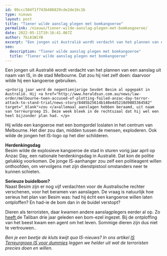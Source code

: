```yaml
---
id: 99ccc504f1f743b486829cde2de16c1b
type: nieuws
layout: post
title: "Tiener wilde aanslag plegen met bomkangoeroe"
permalink: /nieuws/tiener-wilde-aanslag-plegen-met-bomkangoeroe/
date: 2022-05-11T19:16:41.067Z
author: 7biA1WiYB
excerpt: "Een jongen uit Australië wordt verdacht van het plannen van een aanslag uit naam van IS, in de stad Melbourne. Dat zou hij niet zelf doen: daarvoor wilde hij een kangoeroe gebruiken.  "
seo:
  description: "Tiener wilde aanslag plegen met bomkangoeroe"
  title: "Tiener wilde aanslag plegen met bomkangoeroe"
---
```

Een jongen uit Australië wordt verdacht van het plannen van een aanslag uit naam van IS, in de stad Melbourne. Dat zou hij niet zelf doen: daarvoor wilde hij een kangoeroe gebruiken.  

    <p>Vorig jaar werd de negentienjarige Sevdet Besim al opgepakt in Australië. Hij <a href="http://www.heraldsun.com.au/news/law-order/melbourne-teen-accused-of-plotting-foiled-anzac-day-terror-attack-to-stand-trial/news-story/8485b25614b140e4d5218d9885364582" target="_blank">zou </a>allemaal aanslagen hebben beraamd, uit naam van terreurgroep IS. Deze week bleek in de rechtszaal dat hij wel een heel bijzonder plan had. </p>
<p>Hij wilde een kangoeroe met een bomgordel loslaten in het centrum van Melbourne. Het dier zou dan, midden tussen de mensen, exploderen. Ook wilde de jongen het IS-logo op het dier schilderen. </p>
<p><strong>Herdenkingsdag</strong><br>Besim wilde de explosieve kangoeroe de stad in sturen vorig jaar april op Anzac Day, een nationale herdenkingsdag in Australië. Dat kon de politie gelukkig voorkomen. De jonge IS-aanhanger zou zelf een politieagent willen onthoofden, om vervolgens met zijn dienstpistool omstanders neer te kunnen schieten. </p>
<p><strong>Serieuze buidelbom?</strong><br>Naast Besim zijn er nog vijf verdachten voor de Australische rechter verschenen, voor het beramen van aanslagen. De vraag is natuurlijk hoe serieus het plan van Besim was: had hij écht een kangoeroe willen laten ontploffen? En had-ie de bom dan in de buidel verstopt?</p>
<p>Dieren als terroristen, daar kwamen andere aanslagplegers eerder al op. Zo <a href="http://www.metronieuws.nl/buitenland/2013/04/aanslag-met-bom-ezel-kost-afghaanse-agent-het-leven" target="_blank">heeft </a>de Taliban drie jaar geleden een bom-ezel ingezet. Bij de ontploffing van het beest kwam een agent om het leven. Sommige dieren zijn dus niet te vertrouwen..</p>
<p><em>Ben je een beetje de kluts kwijt qua IS-nieuws? In ons artikel <a href="https://7dagen.netlify.app/nieuws/terreurgroep-voor-beginners">IS Terreurgroep IS voor dummies</a> leggen we helder uit wat de terroristen precies doen en willen. </em></p>  
